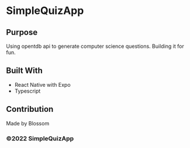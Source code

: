 # SimpleQuizApp

## Purpose

Using opentdb api to generate computer science questions. Building it for fun.

## Built With

- React Native with Expo
- Typescript

## Contribution

Made by Blossom

### ©️2022 SimpleQuizApp
